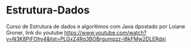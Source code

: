 # Estrutura-Dados
 Curso de Estrutura de dados e algoritimos com Java dpostado por Loiane Groner, link do youtube https://www.youtube.com/watch?v=N3K8PjFOhy4&list=PLGxZ4Rq3BOBrgumpzz-l8kFMw2DLERdxi 
